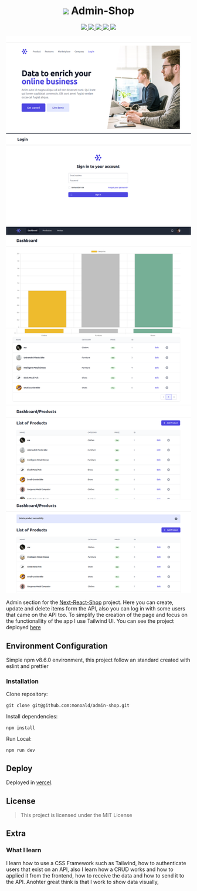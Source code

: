 <h1 align="center" id="title"><img width ="38px" src="https://static.platzi.com/ui/assets/image/isotipoPlatzi093f27a2fb00922bb105.png" /> Admin-Shop</h1>
<p align="center">
	<a href="https://nextjs.org/" target="_blank">	
			<img src="https://img.shields.io/badge/Framework-Next.js-f0f6fc?style=flat" />
	</a>
	<a href="https://tailwindui.com/" target="_blank">	
			<img src="https://img.shields.io/badge/Framework-Tailwind%20UI-24d3ee?style=flat" />
	</a>
	<a href="https://reactjs.org/" target="_blank">	
		<img src="https://img.shields.io/badge/Library-React%20JS-blue?style=flat" />
	</a>
	<a href="https://www.npmjs.com/" target="_blank">	
		<img src="https://img.shields.io/badge/npm-8.6.0-d32d1d?style=flat" />
	</a>
	<a href="https://api.escuelajs.co/docs/" target="_blank">	
		<img src="https://img.shields.io/badge/API-Escuela%20JS-98ca3f?style=flat" />
	</a>
</p>

![shop main](https://github.com/monoald/admin-shop/blob/main/src/assets/images/admin-main.png?raw=true)
![shop login](https://github.com/monoald/admin-shop/blob/main/src/assets/images/admin-login.png?raw=true)
![admin chart](https://github.com/monoald/admin-shop/blob/main/src/assets/images/admin-chart.png?raw=true)
![admin chart products](https://github.com/monoald/admin-shop/blob/main/src/assets/images/admin-char-products.png?raw=true)
![admin products](https://github.com/monoald/admin-shop/blob/main/src/assets/images/admin-products.png?raw=true)
![admin product deleted](https://github.com/monoald/admin-shop/blob/main/src/assets/images/admin-product-deleted.png?raw=true)

Admin section for the [Next-React-Shop](https://github.com/monoald/next-react-shop) project. Here you can create, update and delete items form the API, also you can log in with some users that came on the API too. To simplify the creation of the page and focus on the functionallity of the app I use Tailwind UI. You can see the project deployed [here](https://admin-shop-k25o8jkvb-monoald.vercel.app/)

## Environment Configuration
Simple npm v8.6.0 environment, this project follow an standard created with eslint and prettier
### Installation
Clone repository:

    git clone git@github.com:monoald/admin-shop.git

Install dependencies:

    npm install

Run Local:
	
	npm run dev
## Deploy
Deployed in [vercel](https://vercel.com/).

## License

> This project is licensed under the MIT License

## Extra

### What I learn
I learn how to use a CSS Framework such as Tailwind, how to authenticate users that exist on an API, also I learn how a CRUD works and how to applied it from the frontend, how to receive the data and how to send it to the API. Anohter great think is that I work to show data visually,
